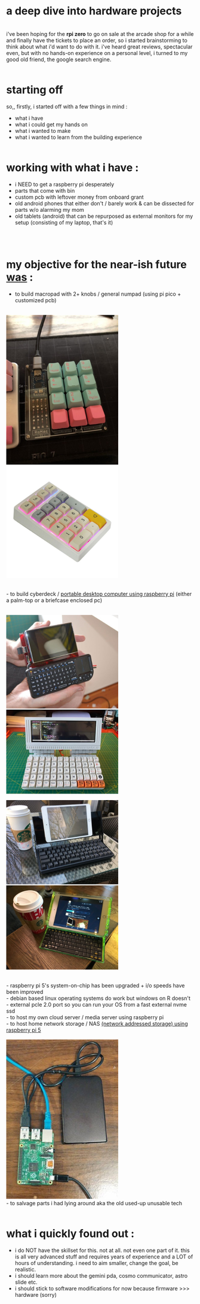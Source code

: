 <link href="style.css" rel="stylesheet"></link>


# a deep dive into hardware projects 
<br>
i've been hoping for the <b>rpi zero</b> to go on sale at the arcade shop for a while and finally have the tickets to place an order, so i started brainstorming to think about what i'd want to do with it. i've heard great reviews, spectacular even, but with no hands-on experience on a personal level, i turned to my good old friend, the google search engine. 
<br><br>

# starting off
so,, firstly, i started off with a few things in mind : <br>
- what i have <br>
- what i could get my hands on <br>
- what i wanted to make <br>
- what i wanted to learn from the building experience <br><br>

# working with what i have : <br>
- i NEED to get a raspberry pi desperately <br>
- parts that come with bin <br>
- custom pcb with leftover money from onboard grant <br>
- old android phones that either don't / barely work & can be dissected for parts w/o alarming my mom <br>
- old tablets (android) that can be repurposed as external monitors for my setup (consisting of my laptop, that's it)

<br><br>

# my objective for the near-ish future <a href ="https://www.pocket-lint.com/how-to-use-raspberry-pi-5-beginner-projects/">was</a> : <br>
- to build macropad with 2+ knobs / general numpad (using pi pico + customized pcb) <br><br>

<p float="left">
<img src="images/b2cd684dbebe590c5189df350b9ba5bd.jpg" alt="Description" width="300">
<img src="images/c00044364b1433a77d1ffdd0d2182ed3.jpg" alt="Description" width="300">
</p>
<!-- ![image](images/b2cd684dbebe590c5189df350b9ba5bd.jpg) ![image](images/c00044364b1433a77d1ffdd0d2182ed3.jpg)  -->

<br>
- to build cyberdeck / <a href="https://www.instructables.com/Make-a-Portable-Computer-Using-a-Raspberry-Pi/">portable desktop computer using raspberry pi</a> (either a palm-top or a briefcase enclosed pc) <br><br>

<p float="left">
<img src="images/729e4665f5b2caf47ca17cafd64e7bad.jpg" alt="Description" width="300">
<img src="images/71734aed0854f98c4ada6fd2eeeb16d7.jpg" alt="Description" width="300">
<!-- ![image](images/729e4665f5b2caf47ca17cafd64e7bad.jpg) ![image](images/71734aed0854f98c4ada6fd2eeeb16d7.jpg) -->
</p>
<p float="left">
<img src="images/85c0d58be4a7cdbce815d1b7b8544ae4.jpg" alt="Description" width="300">
<img src="images/06d7160894f30f9e56c7b203ba0ad23c.jpg" alt="Description" width="300">
</p>

<br>
        - raspberry pi 5's system-on-chip has been upgraded + i/o speeds have been improved <br>
        - debian based linux operating systems do work but windows on R doesn't <br>
        - external pcle 2.0 port so you can run your OS from a fast external nvme ssd <br>
- to host my own cloud server / media server using raspberry pi <br>
- to host home network storage / NAS <a href = "https://www.youtube.com/watch?v=gyMpI8csWis">
(network addressed storage) using raspberry pi 5 </a><br><br>

<!-- ![image](images/08cba19aa7b8a4d319c77bdd8f570397.jpg){width=30} -->
<img src="images/08cba19aa7b8a4d319c77bdd8f570397.jpg" alt="Description" width="300">

<br>
- to salvage parts i had lying around aka the old used-up unusable tech <br><br>

# what i quickly found out :
- i do NOT have the skillset for this. not at all. not even one part of it. this is all very advanced stuff and requires years of experience and a LOT of hours of understanding. i need to aim smaller, change the goal, be realistic. <br>
- i should learn more about the gemini pda, cosmo communicator, astro slide etc. <br>
- i should stick to software modifications for now because firmware >>> hardware (sorry) <br>
